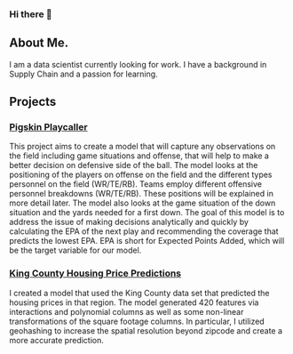 ### Hi there 👋

## About Me. 

I am a data scientist currently looking for work. I have a background in Supply Chain and a passion for learning. 

## Projects


###  [Pigskin Playcaller](https://github.com/dsmoove/pigskinplaycaller)

This project aims to create a model that will capture any observations on the field including game situations and offense, that will help to make a better decision on defensive side of the ball. The model looks at the positioning of the players on offense on the field and the different types personnel on the field (WR/TE/RB). Teams employ different offensive personnel breakdowns (WR/TE/RB). These positions will be explained in more detail later. The model also looks at the game situation of the down situation and the yards needed for a first down. The goal of this model is to address the issue of making decisions analytically and quickly by calculating the EPA of the next play and recommending the coverage that predicts the lowest EPA. EPA is short for Expected Points Added, which will be the target variable for our model.

### [King County Housing Price Predictions](https://github.com/dsmoove/KingCountyHousing)

I created a model that used the King County data set that predicted the housing prices in that region. The model generated 420 features via interactions and polynomial columns as well as some non-linear transformations of the square footage columns. In particular, I utilized geohashing to increase the spatial resolution beyond zipcode and create a more accurate prediction. 

